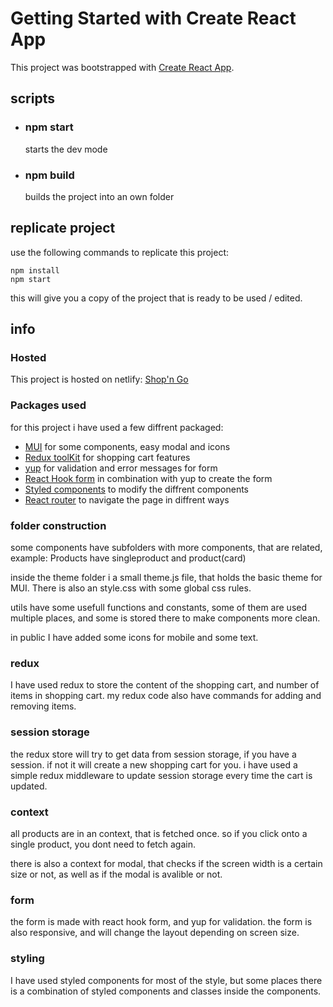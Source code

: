 # Getting Started with Create React App

This project was bootstrapped with [Create React App](https://github.com/facebook/create-react-app).

## scripts

- ### npm start

  starts the dev mode

- ### npm build

  builds the project into an own folder

## replicate project

use the following commands to replicate this project:

```
npm install
npm start
```

this will give you a copy of the project that is ready to be used / edited.

## info

### Hosted

This project is hosted on netlify: [Shop'n Go](https://shopngo.netlify.app)

### Packages used

for this project i have used a few diffrent packaged:

- [MUI](https://mui.com/) for some components, easy modal and icons
- [Redux toolKit](https://redux-toolkit.js.org/) for shopping cart features
- [yup](https://www.npmjs.com/package/yup) for validation and error messages for form
- [React Hook form](https://react-hook-form.com/) in combination with yup to create the form
- [Styled components](https://styled-components.com/) to modify the diffrent components
- [React router](https://reactrouter.com/en/main) to navigate the page in diffrent ways

### folder construction

some components have subfolders with more components, that are related, example: Products have singleproduct and product(card)

inside the theme folder i a small theme.js file, that holds the basic theme for MUI. There is also an style.css with some global css rules.

utils have some usefull functions and constants, some of them are used multiple places, and some is stored there to make components more clean.

in public I have added some icons for mobile and some text.

### redux

I have used redux to store the content of the shopping cart, and number of items in shopping cart.
my redux code also have commands for adding and removing items.

### session storage

the redux store will try to get data from session storage, if you have a session. if not it will create a new shopping cart for you. i have used a simple redux middleware to update session storage every time the cart is updated.

### context

all products are in an context, that is fetched once. so if you click onto a single product, you dont need to fetch again.

there is also a context for modal, that checks if the screen width is a certain size or not, as well as if the modal is avalible or not.

### form

the form is made with react hook form, and yup for validation. the form is also responsive, and will change the layout depending on screen size.

### styling

I have used styled components for most of the style, but some places there is a combination of styled components and classes inside the components.
